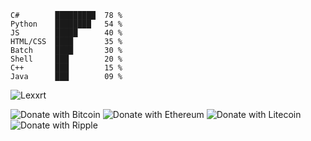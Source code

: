 ```
C#        █████████  78 %
Python    ████████   54 %
JS        █████      40 %
HTML/CSS  ████       35 %
Batch     ████       30 %
Shell     ███        20 %
C++       ███        15 %
Java      ███        09 %
```
<img src="https://github-readme-stats.vercel.app/api?username=Lexxrt&show_icons=true&theme=gotham" alt="Lexxrt"/>

![Donate with Bitcoin](https://en.cryptobadges.io/badge/small/bc1qk3d9c7d5newdmzzszcv9z6sdf3enqvu6c4v4qf)
![Donate with Ethereum](https://en.cryptobadges.io/badge/small/0xD182f31476C5CE28B1711261d6592D86f99e8CF1)
![Donate with Litecoin](https://en.cryptobadges.io/badge/small/LSoYzELvfkdksAK7DXLJsKEnVe3KbdHpzg)
![Donate with Ripple](https://en.cryptobadges.io/badge/small/rnVtSDWjnAGDVdP5hWigEw9aAXhT1bqpwd)
